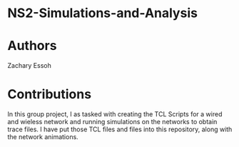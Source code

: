 # NS2-Simulations-and-Analysis

# Authors

Zachary Essoh

# Contributions

In this group project, I as tasked with creating the TCL Scripts for a wired and wieless network and running simulations on the networks to obtain trace files. I have put those TCL files and files into this repository, along with the network animations.
